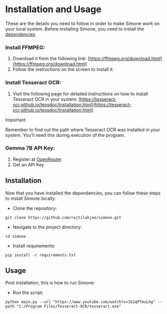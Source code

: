# Installation and Usage

These are the details you need to follow in order to make Simone work on your local system. Before installing Simone, you need to install the [dependencies](https://rajtilakjee.github.io/simone/getting-started/dependencies/).

### Install FFMPEG:

1. Download it from the following link: [https://ffmpeg.org/download.html](https://ffmpeg.org/download.html)
2. Follow the instructions on the screen to install it.

### Install Tesseract OCR:

1. Visit the following page for detailed instructions on how to install Tesseract OCR in your system: [https://tesseract-ocr.github.io/tessdoc/Installation.html](https://tesseract-ocr.github.io/tessdoc/Installation.html)

> [!IMPORTANT]
> Remember to find out the path where Tesseract OCR was installed in your system. You'll need this during execution of the program.

### Gemma 7B API Key:

1. Register at [OpenRouter](https://openrouter.ai/)
2. Get an API Key

## Installation

Now that you have installed the dependencies, you can follow these steps to install Simone locally:

- Clone the repository:
```
git clone https://github.com/rajtilakjee/simone.git
```
- Navigate to the project directory:
```
cd simone
```
- Install requirements:
```
pip install -r requirements.txt
```

## Usage

Post installation, this is how to run Simone:

- Run the script:

```
python main.py --url "https://www.youtube.com/watch?v=1b2qPTmuLhg" --path "C:/Program Files/Tesseract-OCR/tesseract.exe"
```
